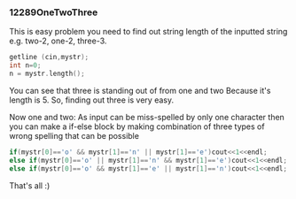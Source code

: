### 12289OneTwoThree
This is easy problem you need to find out string length of the inputted string e.g. two-2, one-2, three-3.
```c++
getline (cin,mystr);
int n=0;
n = mystr.length();
```
You can see that three is standing out of from one and two Because it's length is 5. So, finding out three is very easy.

Now one and two: As input can be miss-spelled by only one character then you can make a if-else block by making combination of three types of wrong spelling that can be possible
```C++
if(mystr[0]=='o' && mystr[1]=='n' || mystr[1]=='e')cout<<1<<endl;
else if(mystr[0]=='o' || mystr[1]=='n' && mystr[1]=='e')cout<<1<<endl;
else if(mystr[0]=='o' && mystr[1]=='e' || mystr[1]=='n')cout<<1<<endl;
```
That's all :)
